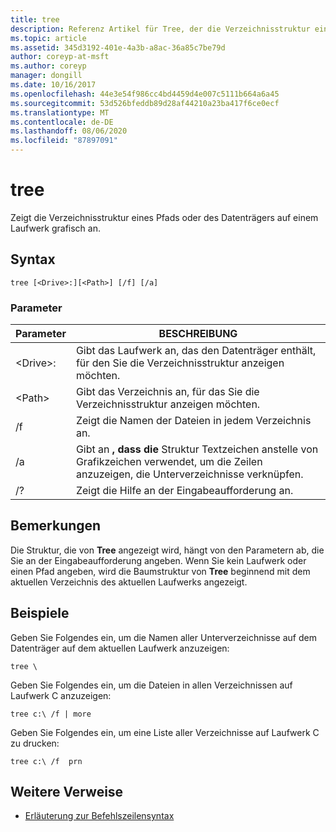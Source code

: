 ```yaml
---
title: tree
description: Referenz Artikel für Tree, der die Verzeichnisstruktur eines Pfads oder des Datenträgers auf einem Laufwerk grafisch anzeigt.
ms.topic: article
ms.assetid: 345d3192-401e-4a3b-a8ac-36a85c7be79d
author: coreyp-at-msft
ms.author: coreyp
manager: dongill
ms.date: 10/16/2017
ms.openlocfilehash: 44e3e54f986cc4bd4459d4e007c5111b664a6a45
ms.sourcegitcommit: 53d526bfeddb89d28af44210a23ba417f6ce0ecf
ms.translationtype: MT
ms.contentlocale: de-DE
ms.lasthandoff: 08/06/2020
ms.locfileid: "87897091"
---
```

# <a name="tree"></a>tree

Zeigt die Verzeichnisstruktur eines Pfads oder des Datenträgers auf einem Laufwerk grafisch an.



## <a name="syntax"></a>Syntax

```
tree [<Drive>:][<Path>] [/f] [/a]
```

### <a name="parameters"></a>Parameter

|Parameter|BESCHREIBUNG|
|---------|-----------|
|\<Drive>:|Gibt das Laufwerk an, das den Datenträger enthält, für den Sie die Verzeichnisstruktur anzeigen möchten.|
|\<Path>|Gibt das Verzeichnis an, für das Sie die Verzeichnisstruktur anzeigen möchten.|
|/f|Zeigt die Namen der Dateien in jedem Verzeichnis an.|
|/a|Gibt an **, dass die** Struktur Textzeichen anstelle von Grafikzeichen verwendet, um die Zeilen anzuzeigen, die Unterverzeichnisse verknüpfen.|
|/?|Zeigt die Hilfe an der Eingabeaufforderung an.|

## <a name="remarks"></a>Bemerkungen

Die Struktur, die von **Tree** angezeigt wird, hängt von den Parametern ab, die Sie an der Eingabeaufforderung angeben. Wenn Sie kein Laufwerk oder einen Pfad angeben, wird die Baumstruktur von **Tree** beginnend mit dem aktuellen Verzeichnis des aktuellen Laufwerks angezeigt.

## <a name="examples"></a>Beispiele

Geben Sie Folgendes ein, um die Namen aller Unterverzeichnisse auf dem Datenträger auf dem aktuellen Laufwerk anzuzeigen:
```
tree \
```
Geben Sie Folgendes ein, um die Dateien in allen Verzeichnissen auf Laufwerk C anzuzeigen:
```
tree c:\ /f | more
```
Geben Sie Folgendes ein, um eine Liste aller Verzeichnisse auf Laufwerk C zu drucken:
```
tree c:\ /f  prn
```

## <a name="additional-references"></a>Weitere Verweise

- [Erläuterung zur Befehlszeilensyntax](command-line-syntax-key.md)
